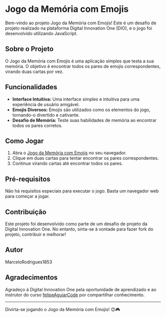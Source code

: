 # Jogo da Memória com Emojis

Bem-vindo ao projeto Jogo da Memória com Emojis! Este é um desafio de projeto realizado na plataforma Digital Innovation One (DIO), e o jogo foi desenvolvido utilizando JavaScript.

## Sobre o Projeto

O Jogo da Memória com Emojis é uma aplicação simples que testa a sua memória. O objetivo é encontrar todos os pares de emojis correspondentes, virando duas cartas por vez.

## Funcionalidades

- **Interface Intuitiva:** Uma interface simples e intuitiva para uma experiência de usuário amigável.
- **Emojis Diversos:** Emojis são utilizados como os elementos do jogo, tornando-o divertido e cativante.
- **Desafio de Memória:** Teste suas habilidades de memória ao encontrar todos os pares corretos.

## Como Jogar

1. Abra o [Jogo da Memória com Emojis](https://marcelorodrigues1853.github.io/Jogo-da-memoria-com-Emojis/) no seu navegador.
2. Clique em duas cartas para tentar encontrar os pares correspondentes.
3. Continue virando cartas até encontrar todos os pares.

## Pré-requisitos

Não há requisitos especiais para executar o jogo. Basta um navegador web para começar a jogar.

## Contribuição

Este projeto foi desenvolvido como parte de um desafio de projeto da Digital Innovation One. No entanto, sinta-se à vontade para fazer fork do projeto, contribuir e melhorar!

## Autor

MarceloRodrigues1853

## Agradecimentos

Agradeço à Digital Innovation One pela oportunidade de aprendizado e ao instrutor do curso [felipeAguiarCode](https://github.com/felipeAguiarCode) por compartilhar conhecimento.

---

Divirta-se jogando o Jogo da Memória com Emojis! 😊🎮
